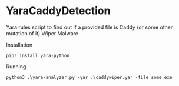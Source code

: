 # YaraCaddyDetection
Yara rules script to find out if a provided file is Caddy (or some other mutation of it) Wiper Malware 

Installation
```
pip3 install yara-python
```

Running
```
python3 .\yara-analyzer.py -yar .\caddywiper.yar -file some.exe
```
